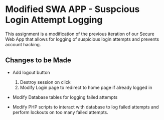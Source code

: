 # Modified SWA APP - Suspcious Login Attempt Logging

This assignment is a modification of the previous iteration of our Secure Web App that allows for logging of suspicious login attempts and prevents account hacking.

## Changes to be Made
* Add logout button
	1. Destroy session on click
	2. Modify Login page to redirect to home page if already logged in

* Modify Database tables for logging failed attempts

* Modify PHP scripts to interact with database to log failed attempts and perform lockouts on too many failed attempts.
